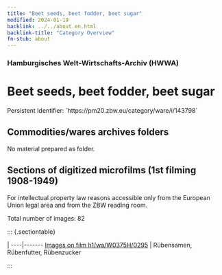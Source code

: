 ```yaml
---
title: "Beet seeds, beet fodder, beet sugar"
modified: 2024-01-19
backlink: ../../about.en.html
backlink-title: "Category Overview"
fn-stub: about
---
```


### Hamburgisches Welt-Wirtschafts-Archiv (HWWA)

# Beet seeds, beet fodder, beet sugar

<div class="hint">Persistent Identifier: `https://pm20.zbw.eu/category/ware/i/143798`</div>







## Commodities/wares archives folders





No material prepared as folder.



<a id="filmsections" />

## Sections of digitized microfilms (1st filming 1908-1949)

<p>For intellectual property law reasons accessible only from the European Union legal area and from the ZBW reading room.</p>



<p>Total number of images: 82</p>




::: {.sectiontable}

 | 
----|-------
<a class="btn" href="https://pm20.zbw.eu/film/h1/wa/W0375H/0295" rel="nofollow">Images on film h1/wa/W0375H/0295</a> | Rübensamen, Rübenfutter, Rübenzucker


:::
















